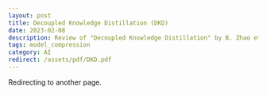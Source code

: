 ```yaml
---
layout: post
title: Decoupled Knowledge Distillation (DKD)
date: 2023-02-08
description: Review of "Decoupled Knowledge Distillation" by B. Zhao et al., as presented at CVPR 2022
tags: model_compression
category: AI
redirect: /assets/pdf/DKD.pdf
---
```


Redirecting to another page.
